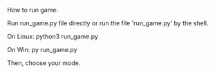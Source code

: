 How to run game:

Run run_game.py file directly or run the file 'run_game.py' by the shell.

On Linux: python3 run_game.py

On Win: py run_game.py

Then, choose your mode.
